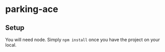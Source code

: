 # parking-ace

## Setup

You will need node. 
Simply ``` npm install ``` once you have the project on your local.
